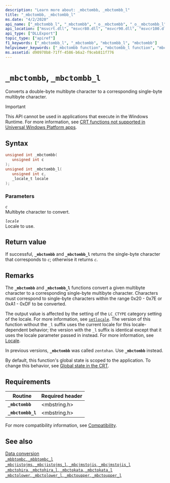 ```yaml
---
description: "Learn more about: _mbctombb, _mbctombb_l"
title: "_mbctombb, _mbctombb_l"
ms.date: "4/2/2020"
api_name: ["_mbctombb_l", "_mbctombb", "_o__mbctombb", "_o__mbctombb_l"]
api_location: ["msvcrt.dll", "msvcr80.dll", "msvcr90.dll", "msvcr100.dll", "msvcr100_clr0400.dll", "msvcr110.dll", "msvcr110_clr0400.dll", "msvcr120.dll", "msvcr120_clr0400.dll", "ucrtbase.dll", "api-ms-win-crt-multibyte-l1-1-0.dll", "api-ms-win-crt-private-l1-1-0.dll"]
api_type: ["DLLExport"]
topic_type: ["apiref"]
f1_keywords: ["_mbctombb_l", "_mbctombb", "mbctombb_l", "mbctombb"]
helpviewer_keywords: ["_mbctombb function", "mbctombb_l function", "mbctombb function", "_mbctombb_l function"]
ms.assetid: d90970b8-71ff-4586-b6a2-f9ceb811f776
---
```

# `_mbctombb`, `_mbctombb_l`

Converts a double-byte multibyte character to a corresponding single-byte multibyte character.

> [!IMPORTANT]
> This API cannot be used in applications that execute in the Windows Runtime. For more information, see [CRT functions not supported in Universal Windows Platform apps](../../cppcx/crt-functions-not-supported-in-universal-windows-platform-apps.md).

## Syntax

```C
unsigned int _mbctombb(
   unsigned int c
);
unsigned int _mbctombb_l(
   unsigned int c,
   _locale_t locale
);
```

### Parameters

*`c`*\
Multibyte character to convert.

*`locale`*\
Locale to use.

## Return value

If successful, **`_mbctombb`** and **`_mbctombb_l`** returns the single-byte character that corresponds to *`c`*; otherwise it returns *`c`*.

## Remarks

The **`_mbctombb`** and **`_mbctombb_l`** functions convert a given multibyte character to a corresponding single-byte multibyte character. Characters must correspond to single-byte characters within the range 0x20 - 0x7E or 0xA1 - 0xDF to be converted.

The output value is affected by the setting of the `LC_CTYPE` category setting of the locale. For more information, see [`setlocale`](setlocale-wsetlocale.md). The version of this function without the `_l` suffix uses the current locale for this locale-dependent behavior; the version with the `_l` suffix is identical except that it uses the locale parameter passed in instead. For more information, see [Locale](../locale.md).

In previous versions, **`_mbctombb`** was called `zentohan`. Use **`_mbctombb`** instead.

By default, this function's global state is scoped to the application. To change this behavior, see [Global state in the CRT](../global-state.md).

## Requirements

|Routine|Required header|
|-------------|---------------------|
|**`_mbctombb`**|\<mbstring.h>|
|**`_mbctombb_l`**|\<mbstring.h>|

For more compatibility information, see [Compatibility](../compatibility.md).

## See also

[Data conversion](../data-conversion.md)\
[`_mbbtombc`, `_mbbtombc_l`](mbbtombc-mbbtombc-l.md)\
[`_mbcjistojms`, `_mbcjistojms_l`, `_mbcjmstojis`, `_mbcjmstojis_l`](mbcjistojms-mbcjistojms-l-mbcjmstojis-mbcjmstojis-l.md)\
[`_mbctohira`, `_mbctohira_l`, `_mbctokata`, `_mbctokata_l`](mbctohira-mbctohira-l-mbctokata-mbctokata-l.md)\
[`_mbctolower`, `_mbctolower_l`, `_mbctoupper`, `_mbctoupper_l`](mbctolower-mbctolower-l-mbctoupper-mbctoupper-l.md)
